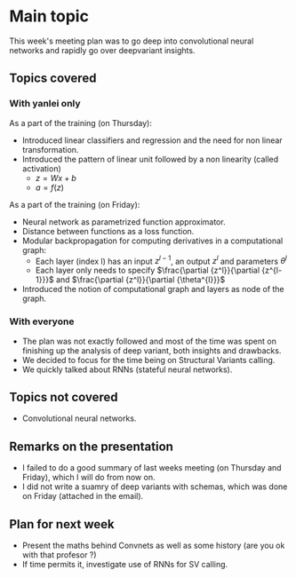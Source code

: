 # Main topic

This week's meeting plan was to go deep into convolutional neural networks and rapidly go over
deepvariant insights.

## Topics covered

### With yanlei only

As a part of the training (on Thursday):

- Introduced linear classifiers and regression and the need for non linear transformation.
- Introduced the pattern of linear unit followed by a non linearity (called activation)
    - $z = Wx + b$
    - $a = f(z)$ 

As a part of the training (on Friday):

- Neural network as parametrized function approximator.
- Distance between functions as a loss function.
- Modular backpropagation for computing derivatives in a computational graph:
    - Each layer (index l) has an input $z^{l-1}$, an output $z^l$ and parameters $\theta^{l}$
    - Each layer only needs to specify $\frac{\partial {z^l}}{\partial {z^{l-1}}}$ and $\frac{\partial {z^l}}{\partial {\theta^{l}}}$
- Introduced the notion of computational graph and layers as node of the graph.

### With everyone

- The plan was not exactly followed and most of the time was spent on finishing up the analysis of
  deep variant, both insights and drawbacks.
- We decided to focus for the time being on Structural Variants calling.
- We quickly talked about RNNs (stateful neural networks).

## Topics not covered

- Convolutional neural networks.

## Remarks on the presentation

- I failed to do a good summary of last weeks meeting (on Thursday and Friday), which I will do
  from now on.
- I did not write a suamry of deep variants with schemas, which was done on Friday (attached in the
  email).

## Plan for next week

- Present the maths behind Convnets as well as some history (are you ok with that profesor ?)
- If time permits it, investigate use of RNNs for SV calling.
